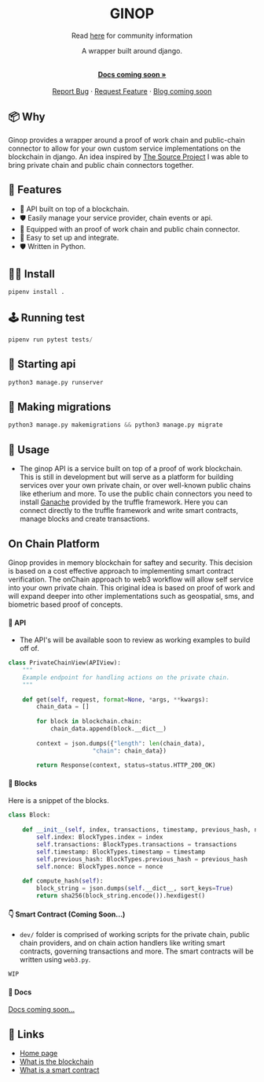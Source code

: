 <h1 align="center">GINOP</h1>

<p align="center">Read <a href="https://usesource.app">here</a> for community information</p>

</p>

<div align="center">
A wrapper built around django. 
</div>

  <p align="center">
    <br />
    <a href="https://github.com/cloudguruab/ginop"><strong>Docs coming soon »</strong></a>
    <br />
  <br/>
    <a href="https://github.com/cloudguruab/ginop/issues">Report Bug</a>
    ·
    <a href="https://github.com/cloudguruab/ginop/discussions">Request Feature</a>
    ·
    <a href="https://github.com/cloudguruab/ginop/">Blog coming soon</a>
  </p>
  
## 📦 Why
Ginop provides a wrapper around a proof of work chain and public-chain connector to allow for your own custom service implementations on the blockchain in django. An idea inspired by <a href="https://github.com/usesource/">The Source Project</a> I was able to bring private chain and public chain connectors together. 

## 💅 Features

- 🚀 API built on top of a blockchain.
- 🛡 Easily manage your service provider, chain events or api.
- 🚀 Equipped with an proof of work chain and public chain connector.
- 🚀 Easy to set up and integrate. 
- 🛡 Written in Python.


## 👨‍💻 Install

```bash
pipenv install .
```

## 🕹️ Running test

```python
pipenv run pytest tests/
```

## 🧃 Starting api

```python
python3 manage.py runserver
```

## 📵 Making migrations

```python
python3 manage.py makemigrations && python3 manage.py migrate
```


## 🔨 Usage

- The ginop API is a service built on top of a proof of work blockchain. This is still in development but will serve as a platform for building services over your own private chain, or over well-known public chains like etherium and more. To use the public chain connectors you need to install [Ganache](https://trufflesuite.com/docs/ganache/overview) provided by the truffle framework. Here you can connect directly to the truffle framework and write smart contracts, manage blocks and create transactions. 

## On Chain Platform 
Ginop provides in memory blockchain for saftey and security. This decision is based on a cost effective approach to implementing smart contract verification. The onChain approach to web3 workflow will allow self service into your own private chain. This original idea is based on proof of work and will expand deeper into other implementations such as geospatial, sms, and biometric based proof of concepts.

#### 📱 API

- The API's will be available soon to review as working examples to build off of.

```python
class PrivateChainView(APIView):
    """
    Example endpoint for handling actions on the private chain.
    """
        
    def get(self, request, format=None, *args, **kwargs):
        chain_data = []
        
        for block in blockchain.chain:
            chain_data.append(block.__dict__)
        
        context = json.dumps({"length": len(chain_data),
                        "chain": chain_data})
        
        return Response(context, status=status.HTTP_200_OK)
```

#### 🦄 Blocks

Here is a snippet of the blocks.

```python
class Block:
    
    def __init__(self, index, transactions, timestamp, previous_hash, nonce=0):
        self.index: BlockTypes.index = index
        self.transactions: BlockTypes.transactions = transactions
        self.timestamp: BlockTypes.timestamp = timestamp
        self.previous_hash: BlockTypes.previous_hash = previous_hash
        self.nonce: BlockTypes.nonce = nonce
    
    def compute_hash(self):
        block_string = json.dumps(self.__dict__, sort_keys=True)
        return sha256(block_string.encode()).hexdigest()
```

#### 👇 Smart Contract (Coming Soon...)

- `dev/` folder is comprised of working scripts for the private chain, public chain providers, and on chain action handlers like writing smart contracts, governing transactions and more. The smart contracts will be written using `web3.py`.

```python
WIP
```

#### 🌈 Docs

[Docs coming soon...](usesource.app/)

## 🔗 Links
- [Home page](https://usesource.app/)
- [What is the blockchain](https://kauri.io/#communities/Getting%20started%20with%20dapp%20development/blockchain-explained/)
- [What is a smart contract](https://kauri.io/#collections/Ethereum%20101/ethereum-101-part-5-the-smart-contract/)

